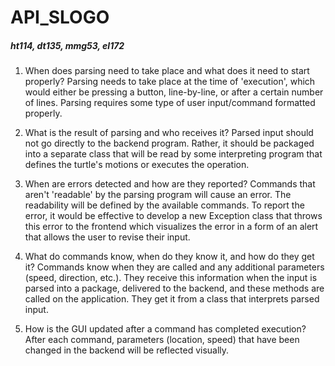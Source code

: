 API_SLOGO
===
##### ht114, dt135, mmg53, el172

1. When does parsing need to take place and what does it need to start properly?
    Parsing needs to take place at the time of 'execution', which would either be pressing a button, line-by-line, or after a certain number of lines. Parsing requires some type of user input/command formatted properly.
    
2. What is the result of parsing and who receives it?
    Parsed input should not go directly to the backend program. Rather, it should be packaged into a separate class that will be read by some interpreting program that defines the turtle's motions or executes the operation. 
    
3. When are errors detected and how are they reported?
    Commands that aren't 'readable' by the parsing program will cause an error. The readability will be defined by the available commands. To report the error, it would be effective to develop a new Exception class that throws this error to the frontend which visualizes the error in a form of an alert that allows the user to revise their input.
    
4. What do commands know, when do they know it, and how do they get it?
    Commands know when they are called and any additional parameters (speed, direction, etc.). They receive this information when the input is parsed into a package, delivered to the backend, and these methods are called on the application. They get it from a class that interprets parsed input.
    
5. How is the GUI updated after a command has completed execution?
    After each command, parameters (location, speed) that have been changed in the backend will be reflected visually.